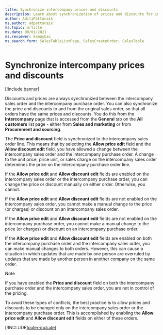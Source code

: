 ```yaml
---
title: Synchronize intercompany prices and discounts
description: Learn about synchronization of prices and discounts for intercompany sales orders and purchase orders, including an outline on the price and discount field.
author: AditiPattanaik
ms.author: adpattanaik
ms.topic: article
ms.date: 09/01/2021
ms.reviewer: kamaybac
ms.search.form: SalesTableListPage, SalesCreateOrder, SalesTable
---
```


# Synchronize intercompany prices and discounts

[!include [banner](../../includes/banner.md)]

Discounts and prices are always synchronized between the intercompany sales order and the intercompany purchase order. You can also synchronize the price and discounts to and from the original sales order, so that all orders have the same prices and discounts. You do this from the **Intercompany** page that is accessed from the **General** tab on the **All customers** list page - either from **Sales and marketing** or from **Procurement and sourcing**.

The **Price and discount** field is synchronized to the intercompany sales order line. This means that by selecting the **Allow price edit** field and the **Allow discount edit** field, you have allowed a change between the intercompany sales order and the intercompany purchase order. A change to the unit price, price unit, or sales charge on the intercompany sales order determines the price on the intercompany purchase order line.

If the **Allow price edit** and **Allow discount edit** fields are enabled on the intercompany sales order or the intercompany purchase order, you can change the price or discount manually on either order. Otherwise, you cannot.

If the **Allow price edit** and **Allow discount edit** fields are not enabled on the intercompany sales order, you cannot make a manual change to the price (or charges) or discount on an intercompany sales order.

If the **Allow price edit** and **Allow discount edit** fields are not enabled on the intercompany purchase order, you cannot make a manual change to the price (or charges) or discount on an intercompany purchase order.

If the **Allow price edit** and **Allow discount edit** fields are enabled on both the intercompany purchase order and the intercompany sales order, you can make manual changes to both orders. However, this can cause a situation in which updates that are made by one person are overruled by updates that are made by another person in another company on the same order.

> [!NOTE]
> If you have enabled the **Price and discount** field on both the intercompany purchase order and the intercompany sales order, you are not in control of the pricing.

To avoid these types of conflicts, the best practice is to allow prices and discounts to be changed only on the intercompany sales order or the intercompany purchase order. This is accomplished by enabling the **Allow price edit** and **Allow discount edit** fields on either of these orders.

[!INCLUDE[footer-include](../../includes/footer-banner.md)]
